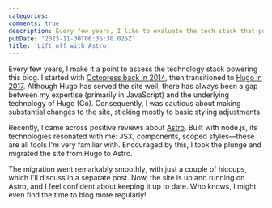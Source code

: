 ```yaml
---
categories:
comments: true
description: Every few years, I like to evaluate the tech stack that powers this blog. I've decided to migrate to Astro, which aligns better with my JavaScript expertise.
pubDate: '2023-11-30T06:36:30.025Z'
title: 'Lift off with Astro'
---
```


Every few years, I make it a point to assess the technology stack powering this blog. I started with [Octopress back in 2014](/blog/2014/03/18/a-new-beginning/), then transitioned to [Hugo in 2017](/blog/2018/03/23/migrating-to-hugo/). Although Hugo has served the site well, there has always been a gap between my expertise (primarily in JavaScript) and the underlying technology of Hugo (Go). Consequently, I was cautious about making substantial changes to the site, sticking mostly to basic styling adjustments.

Recently, I came across positive reviews about [Astro](https://astro.build/). Built with node.js, its technologies resonated with me: JSX, components, scoped styles—these are all tools I'm very familiar with. Encouraged by this, I took the plunge and migrated the site from Hugo to Astro.

The migration went remarkably smoothly, with just a couple of hiccups, which I'll discuss in a separate post. Now, the site is up and running on Astro, and I feel confident about keeping it up to date. Who knows, I might even find the time to blog more regularly!
